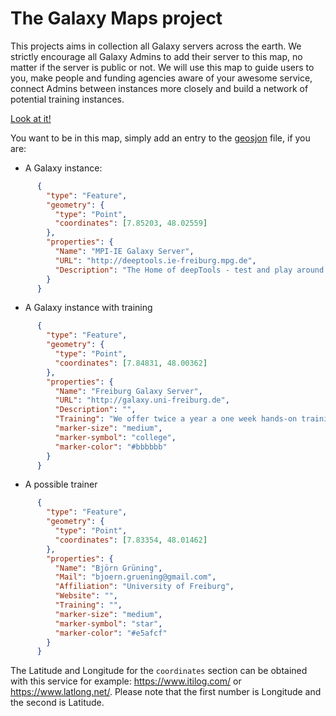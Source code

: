 # The Galaxy Maps project


This projects aims in collection all Galaxy servers across the earth. We strictly encourage all Galaxy Admins to add their server to this map, no matter if the server is public or not. We will use this map to guide users to you, make people and funding agencies aware of your awesome service, connect Admins between instances more closely and build a network of potential training instances.

[Look at it!](https://github.com/bgruening/galaxy-maps/blob/master/server.geojson)

You want to be in this map, simply add an entry to the [geosjon](https://github.com/bgruening/galaxy-maps/blob/master/server.geojson) file, if you are:

- A Galaxy instance:

```json
      {
        "type": "Feature",
        "geometry": {
          "type": "Point",
          "coordinates": [7.85203, 48.02559]
        },
        "properties": {
          "Name": "MPI-IE Galaxy Server",
          "URL": "http://deeptools.ie-freiburg.mpg.de",
          "Description": "The Home of deepTools - test and play around with the latest deepTools version."
        }
      }
```

- A Galaxy instance with training

```json
      {
        "type": "Feature",
        "geometry": {
          "type": "Point",
          "coordinates": [7.84831, 48.00362]
        },
        "properties": {
          "Name": "Freiburg Galaxy Server",
          "URL": "http://galaxy.uni-freiburg.de",
          "Description": "",
          "Training": "We offer twice a year a one week hands-on training course.",
          "marker-size": "medium",
          "marker-symbol": "college",
          "marker-color": "#bbbbbb"
        }
      }
```

- A possible trainer

```json
      {
        "type": "Feature",
        "geometry": {
          "type": "Point",
          "coordinates": [7.83354, 48.01462]
        },
        "properties": {
          "Name": "Björn Grüning",
          "Mail": "bjoern.gruening@gmail.com",
          "Affiliation": "University of Freiburg",
          "Website": "",
          "Training": "",
          "marker-size": "medium",
          "marker-symbol": "star",
          "marker-color": "#e5afcf"
        }
      }
```

The Latitude and Longitude for the `coordinates` section can be obtained with this service for example: https://www.itilog.com/ or https://www.latlong.net/. Please note that the first number is Longitude and the second is Latitude.
